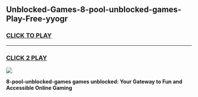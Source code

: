 
## Unblocked-Games-8-pool-unblocked-games-Play-Free-yyogr
<h3>
<a href="https://premium76.site?title=8-pool-unblocked-games&ref=21A">CLICK TO PLAY</a></h3>
<hr>

<h3>
<a href="https://premium76.site?title=8-pool-unblocked-games&ref=21A">CLICK 2 PLAY</a>
  
</h3>

<a href="https://premium76.site?title=8-pool-unblocked-games&ref=21A"><img src="https://clearcache.store/games.png"></a>


**8-pool-unblocked-games games unblocked: Your Gateway to Fun and Accessible Online Gaming**
